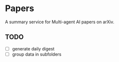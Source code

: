 # Papers

A summary service for Multi-agent AI papers on arXiv.

## TODO

- [ ] generate daily digest
- [ ] group data in subfolders
